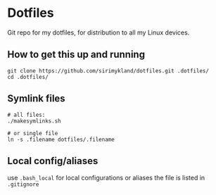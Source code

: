# Dotfiles

Git repo for my dotfiles, for distribution to all my Linux devices.

## How to get this up and running

```
git clone https://github.com/sirimykland/dotfiles.git .dotfiles/
cd .dotfiles/ 
```


## Symlink files
```
# all files:
./makesymlinks.sh  

# or single file
ln -s .filename dotfiles/.filename
```
## Local config/aliases

use `.bash_local` for local configurations or aliases
the file is listed in `.gitignore`
